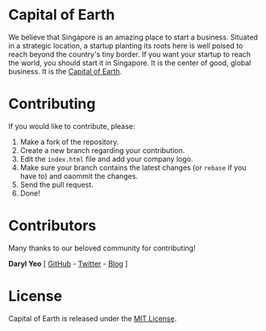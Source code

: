 # Capital of Earth

We believe that Singapore is an amazing place to start a business. Situated in a strategic location, a startup planting its roots here is well poised to reach beyond the country's tiny border.  If you want your startup to reach the world, you should start it in Singapore. It is the center of good, global business. It is the [Capital of Earth](http://capitalofearth.com).

# Contributing

If you would like to contribute, please:

1. Make a fork of the repository.
2. Create a new branch regarding your contribution.
3. Edit the `index.html` file and add your company logo.
4. Make sure your branch contains the latest changes (or `rebase` if you have to) and oaommit the changes.
5. Send the pull request.
6. Done!

# Contributors
Many thanks to our beloved community for contributing!

**Daryl Yeo** [ [GitHub](https://github.com/Doppp) - [Twitter](https://twitter.com/Doppp) - [Blog](http://darylyeo.com/) ]

# License

Capital of Earth is released under the [MIT License](http://opensource.org/licenses/MIT).
